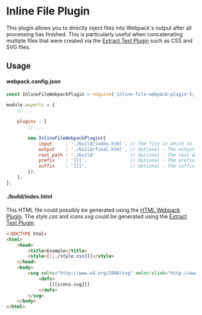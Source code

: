 # Inline File Plugin

This plugin allows you to directly inject files into Webpack's output after all processing has finished. This is particularly useful when concatenating multiple files that were created via the [Extract Text Plugin](https://github.com/webpack-contrib/extract-text-webpack-plugin) such as CSS and SVG files.

## Usage

#### webpack.config.json
```JavaScript
const InlineFileWebpackPlugin = require('inline-file-webpack-plugin');

module.exports = {
	// ...

	plugins : [
		// ...

		new InlineFileWebpackPlugin({
			input     : './build/index.html', // The file in which to look for inlined paths
			output    : './build/final.html', // Optional - The output file (defaults to overwriting the input file)
			root_path : './build'             // Optional - The root directory from which inlined paths are resolved (defaults to the directory of the input file)
			prefix    : '[[[',                // Optional - The prefix for inlined paths (defaults to '[[[')
			suffix    : ']]]',                // Optional - The suffix for inlined paths (defaults to ']]]')
		}),
	],
};
```

#### ./build/index.html

This HTML file could possibly be generated using the [HTML Webpack Plugin](https://github.com/ampedandwired/html-webpack-plugin). The *style.css* and *icons.svg* could be generated using the [Extract Text Plugin](https://github.com/webpack-contrib/extract-text-webpack-plugin).

```HTML
<!DOCTYPE html>
<html>
	<head>
		<title>Example</title>
		<style>[[[./style.css]]]</style>
	</head>
	<body>
		<svg xmlns="http://www.w3.org/2000/svg" xmlns:xlink="http://www.w3.org/1999/xlink">
			<defs>
				[[[icons.svg]]]
			</defs>
		</svg>
	</body>
</html>
```
